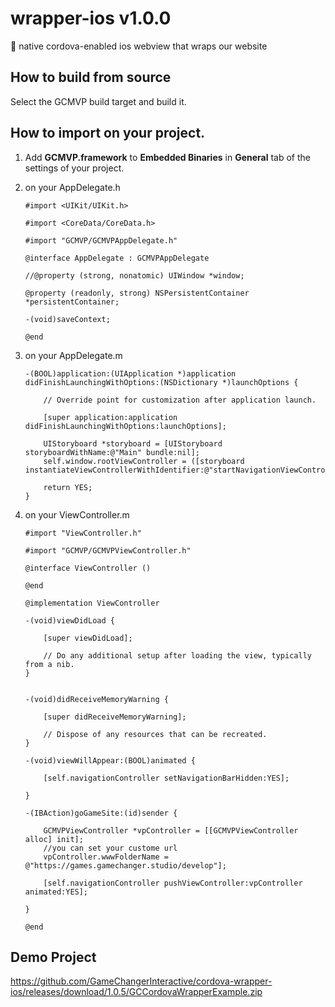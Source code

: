# wrapper-ios v1.0.0
:iphone: native cordova-enabled ios webview that wraps our website

## How to build from source

Select the GCMVP build target and build it.

## How to import on your project.

1. Add **GCMVP.framework** to **Embedded Binaries** in **General** tab of the settings of your project. 

1. on your AppDelegate.h

    ```
    #import <UIKit/UIKit.h>

    #import <CoreData/CoreData.h>

    #import "GCMVP/GCMVPAppDelegate.h"

    @interface AppDelegate : GCMVPAppDelegate

    //@property (strong, nonatomic) UIWindow *window;

    @property (readonly, strong) NSPersistentContainer *persistentContainer;

    -(void)saveContext;

    @end
    ```

2. on your AppDelegate.m

    ```
    -(BOOL)application:(UIApplication *)application didFinishLaunchingWithOptions:(NSDictionary *)launchOptions {

        // Override point for customization after application launch.

        [super application:application didFinishLaunchingWithOptions:launchOptions];

        UIStoryboard *storyboard = [UIStoryboard storyboardWithName:@"Main" bundle:nil];
        self.window.rootViewController = ([storyboard instantiateViewControllerWithIdentifier:@"startNavigationViewController"]);

        return YES;
    }
    ```
    
3. on your ViewController.m

    ```
    #import "ViewController.h"

    #import "GCMVP/GCMVPViewController.h"

    @interface ViewController ()

    @end

    @implementation ViewController

    -(void)viewDidLoad {

        [super viewDidLoad];

        // Do any additional setup after loading the view, typically from a nib.
    }


    -(void)didReceiveMemoryWarning {

        [super didReceiveMemoryWarning];

        // Dispose of any resources that can be recreated.
    }

    -(void)viewWillAppear:(BOOL)animated {

        [self.navigationController setNavigationBarHidden:YES];

    }

    -(IBAction)goGameSite:(id)sender {

        GCMVPViewController *vpController = [[GCMVPViewController alloc] init];
        //you can set your custome url
        vpController.wwwFolderName = @"https://games.gamechanger.studio/develop"];

        [self.navigationController pushViewController:vpController animated:YES];

    }

    @end
    ```
    
## Demo Project

https://github.com/GameChangerInteractive/cordova-wrapper-ios/releases/download/1.0.5/GCCordovaWrapperExample.zip   
    